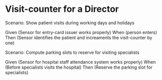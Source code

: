 # Visit-counter for a Director

Scenario: Show patient visits during working days and holidays

  Given (Sensor for entry-card issuer works properly)
  When  (person enters)
  Then  (Sensor identifies the patient and increaments the visit-counter by one)

Scenario: Compute parking slots to reserve for visiting specialists

  Given  (Sensor for hospital staff attendance system works properly)
  When   (Before specialists visits the hospital)
  Then   (Reserve the parking slot for specialists)
